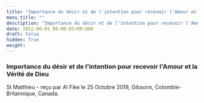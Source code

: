 ```yaml
---
title: "Importance du désir et de l'intention pour recevoir l'Amour et la Vérité de Dieu"
menu_title: ""
description: "Importance du désir et de l'intention pour recevoir l'Amour et la Vérité de Dieu"
date: 2022-06-01 06:00:01+00:886
draft: False
hidden: True
weight:
---
```

### Importance du désir et de l'intention pour recevoir l'Amour et la Vérité de Dieu

St Matthieu - reçu par Al Fike le 25 Octobre 2019, Gibsons, Colombie-Britannique, Canada.



